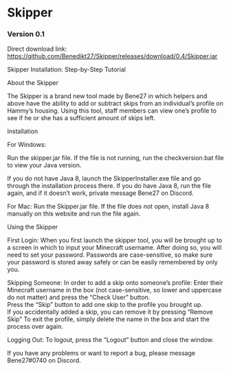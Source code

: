 # Skipper

### Version 0.1

Direct download link: https://github.com/Benedikt27/Skipper/releases/download/0.4/Skipper.jar

Skipper Installation: Step-by-Step Tutorial

About the Skipper

The Skipper is a brand new tool made by Bene27 in which helpers and above have the ability to add or subtract skips from an individual’s profile on Hammy’s housing. Using this tool, staff members can view one’s profile to see if he or she has a sufficient amount of skips left.

Installation

For Windows:

Run the skipper.jar file.
If the file is not running, run the checkversion.bat file to view your Java version.

If you do not have Java 8, launch the SkipperInstaller.exe file and go through the installation process there.
If you do have Java 8, run the file again, and if it doesn’t work, private message Bene27 on Discord.

For Mac:
Run the Skipper.jar file.
If the file does not open, install Java 8 manually on this website and run the file again.










Using the Skipper

First Login:
When you first launch the skipper tool, you will be brought up to a screen in which to input your Minecraft username. After doing so, you will need to set your password. Passwords are case-sensitive, so make sure your password is stored away safely or can be easily remembered by only you.


Skipping Someone:
In order to add a skip onto someone’s profile:
Enter their Minecraft username in the box (not case-sensitive, so lower and uppercase do not matter) and press the “Check User” button.                   
Press the “Skip” button to add one skip to the profile you brought up.   
If you accidentally added a skip, you can remove it by pressing “Remove Skip”
To exit the profile, simply delete the name in the box and start the process over again.

Logging Out:
To logout, press the “Logout” button and close the window.

If you have any problems or want to report a bug, please message Bene27#0740 on Discord.
